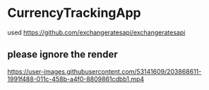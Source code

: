 # CurrencyTrackingApp
used https://github.com/exchangeratesapi/exchangeratesapi

## please ignore the render

https://user-images.githubusercontent.com/53141609/203868611-1991f488-011c-458b-a4f0-8809861cdbb1.mp4

